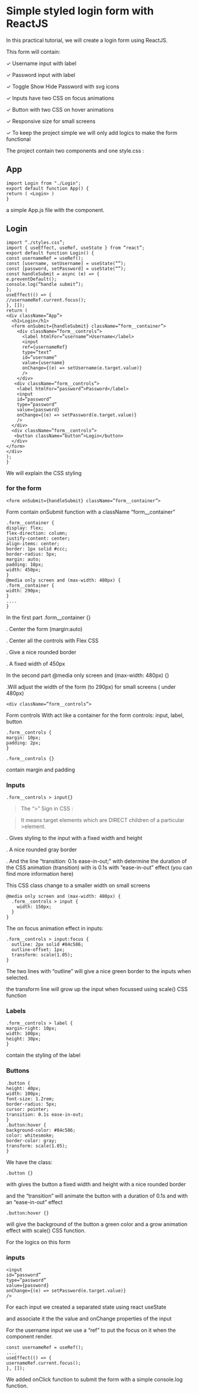 # Simple styled login form with ReactJS


In this practical tutorial, we will create a login form using ReactJS.

This form will contain:

✓ Username input with label


✓ Password input with label

✓ Toggle Show Hide Password with svg icons

✓ Inputs have two CSS on focus animations


✓ Button with two CSS on hover animations


✓ Responsive size for small screens


✓ To keep the project simple we will only add logics to make the form functional


The project contain two components and one style.css :

## App


```
import Login from "./Login";
export default function App() {
return ( <Login> )
}
```
a simple App.js file with the <Login> component.

## Login

```
import “./styles.css”;
import { useEffect, useRef, useState } from “react”;
export default function Login() {
const usernameRef = useRef();
const [username, setUsername] = useState(“”);
const [password, setPassword] = useState(“”);
const handleSubmit = async (e) => {
e.preventDefault();
console.log(“handle submit”);
};
useEffect(() => {
//usernameRef.current.focus();
}, []);
return (
<div className=”App”>
  <h1>Login</h1>
  <form onSubmit={handleSubmit} className=”form__container”>
    <div className=”form__controls”>
      <label htmlFor=”username”>Username</label>
      <input
      ref={usernameRef}
      type=”text”
      id=”username”
      value={username}
      onChange={(e) => setUsername(e.target.value)}
      />
    </div>
   <div className=”form__controls”>
    <label htmlFor=”password”>Password</label>
    <input
    id=”password”
    type=”password”
    value={password}
    onChange={(e) => setPassword(e.target.value)}
    />
  </div>
  <div className=”form__controls”>
   <button className=”button”>Login</button>
  </div>
</form>
</div>
);
}
```
We will explain the CSS styling

### for the form

```
<form onSubmit={handleSubmit} className=”form__container”>
```
Form contain onSubmit function with a className “form__container”

```
.form__container {
display: flex;
flex-direction: column;
justify-content: center;
align-items: center;
border: 1px solid #ccc;
border-radius: 5px;
margin: auto;
padding: 10px;
width: 450px;
}
@media only screen and (max-width: 480px) {
.form__container {
width: 290px;
}
....
}
```
In the first part .form__container {}

. Center the form (margin:auto)

. Center all the controls with Flex CSS

. Give a nice rounded border

. A fixed width of 450px


In the second part @media only screen and (max-width: 480px) {}

.Will adjust the width of the form (to 290px) for small screens ( under 480px)

```
<div className=”form__controls”>
```

Form controls
With act like a container for the form controls: input, label, button

```
.form__controls {
margin: 10px;
padding: 2px;
}
```

```
.form__controls {}
```
contain margin and padding

### Inputs

```
.form__controls > input{}
```

>The “>” Sign in CSS :

>It means target elements which are DIRECT children of a particular >element.

. Gives styling to the input with a fixed width and height

. A nice rounded gray border

. And the line “transition: 0.1s ease-in-out;” with determine the duration of the CSS animation (transition) with is 0.1s with “ease-in-out” effect (you can find more information here)


This CSS class change to a smaller width on small screens

```
@media only screen and (max-width: 480px) {
  .form__controls > input {
    width: 150px;
  }
}
```

The on focus animation effect in inputs:

```
.form__controls > input:focus {
  outline: 2px solid #84c586;
  outline-offset: 1px;
  transform: scale(1.05);
}
```
The two lines with “outline” will give a nice green border to the inputs when selected.

the transform line will grow up the input when focussed using scale() CSS function

### Labels

```
.form__controls > label {
margin-right: 10px;
width: 100px;
height: 30px;
}
```
contain the styling of the label

### Buttons

```
.button {
height: 40px;
width: 100px;
font-size: 1.2rem;
border-radius: 5px;
cursor: pointer;
transition: 0.1s ease-in-out;
}
.button:hover {
background-color: #84c586;
color: whitesmoke;
border-color: gray;
transform: scale(1.05);
}
```

We have the class:

```
.button {}
```
with gives the button a fixed width and height with a nice rounded border

and the “transition” will animate the button with a duration of 0.1s and with an “ease-in-out” effect

```
.button:hover {}
```
will give the background of the button a green color and a grow animation effect with scale() CSS function.

For the logics on this form
### inputs

```
<input
id=”password”
type=”password”
value={password}
onChange={(e) => setPassword(e.target.value)}
/>
```
For each input we created a separated state using react useState

and associate it the the value and onChange properties of the input

For the username input we use a “ref” to put the focus on it when the component render.

```
const usernameRef = useRef();
....
useEffect(() => {
usernameRef.current.focus();
}, []);
```
We added onClick function to submit the form with a simple console.log function.
